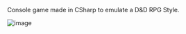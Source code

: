 Console game made in CSharp to emulate a D&D RPG Style.

![image](https://github.com/Victor-BwD/RPG-CSharp/assets/32820715/eb9a9608-4dd1-4de3-a0b4-8ec4a256a912)

